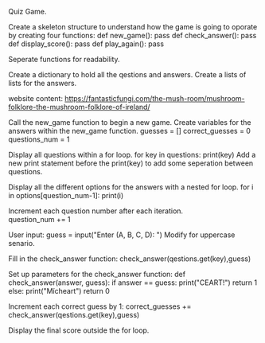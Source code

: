 Quiz Game.

Create a skeleton structure to understand how the game is going to oporate by creating four functions:
def new_game():
    pass
def check_answer():
    pass
def display_score():
    pass
def play_again():
    pass

Seperate functions for readability.

Create a dictionary to hold all the qestions and answers.
Create a lists of lists for the answers.

website content: https://fantasticfungi.com/the-mush-room/mushroom-folklore-the-mushroom-folklore-of-ireland/


Call the new_game function to begin a new game.
Create variables for the answers within the new_game function.
    guesses = []
    correct_guesses = 0
    questions_num = 1

 Display all questions within a for loop.
     for key in questions:
        print(key)
Add a new print statement before the print(key) to add some seperation between questions.


Display all the different options for the answers with a nested for loop.
         for i in options[question_num-1]:
             print(i)

Increment each question number after each iteration.  
          question_num += 1 

User input: 
    guess = input("Enter (A, B, C, D): ") 
Modify for uppercase senario.

Fill in the check_answer function:
      check_answer(qestions.get(key),guess)

Set up parameters for the check_answer function:
def check_answer(answer, guess):
    if answer == guess:
        print("CEART!")
        return 1
    else:
        print("Mícheart")
        return 0  

Increment each correct guess by 1:
correct_guesses += check_answer(qestions.get(key),guess)  

Display the final score outside the for loop.





